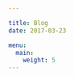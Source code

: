```yaml
---

title: Blog
date: 2017-03-23

menu:
  main:
    weight: 5
---
```


<!-- I have been blogging since 2006, business-wise 2011.

But I deleted older / irrelevant articles only to keep relevant things for my dear reader.

If you want to give feedback to me, don't hesitate to send me a message. -->
